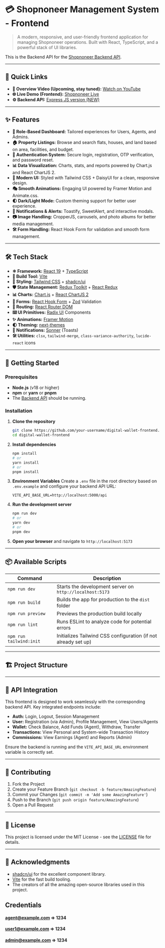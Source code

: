 # 💳 Shopnoneer Management System - Frontend

> A modern, responsive, and user-friendly frontend application for managing Shopnoneer operations. Built with React, TypeScript, and a powerful stack of UI libraries.

This is the Backend API for the [Shopnoneer Backend API](https://github.com/Eshrak20/Shopnoneer-Express-JS).

---

## 📌 Quick Links

- **🎥 Overview Video (Upcoming, stay tuned):** [Watch on YouTube](https://www.youtube.com/@EshrakG-xy)  
- **🌐 Live Demo (Frontend):** [Shopnoneer Live](https://shopnoneer.netlify.app/)  
- **⚙️ Backend API:** [Express JS version (NEW)](https://github.com/Eshrak20/Shopnoneer-Express-JS)

---

## ✨ Features

- **👥 Role-Based Dashboard:** Tailored experiences for Users, Agents, and Admins.
- **🏠 Property Listings:** Browse and search flats, houses, and land based on area, facilities, and budget.  
- **👤 Authentication System:** Secure login, registration, OTP verification, and password reset.  
- **📊 Data Visualization:** Charts, stats, and reports powered by Chart.js and React ChartJS 2.  
- **🎨 Modern UI:** Styled with Tailwind CSS + DaisyUI for a clean, responsive design.  
- **🎭 Smooth Animations:** Engaging UI powered by Framer Motion and Animate.css.  
- **🌓 Dark/Light Mode:** Custom theming support for better user experience.  
- **📢 Notifications & Alerts:** Toastify, SweetAlert, and interactive modals.  
- **📷 Image Handling:** CropperJS, carousels, and photo albums for better media management.  
- **🛠️ Form Handling:** React Hook Form for validation and smooth form management.  

---

## 🛠️ Tech Stack

- **⚛️ Framework:** [React 19](https://react.dev/) + [TypeScript](https://www.typescriptlang.org/)
- **🚀 Build Tool:** [Vite](https://vitejs.dev/)
- **🎨 Styling:** [Tailwind CSS](https://tailwindcss.com/) + [shadcn/ui](https://ui.shadcn.com/)
- **🛡️ State Management:** [Redux Toolkit](https://redux-toolkit.js.org/) + [React Redux](https://react-redux.js.org/)
- **📊 Charts:** [Chart.js](https://www.chartjs.org/) + [React ChartJS 2](https://react-chartjs-2.js.org/)
- **📝 Forms:** [React Hook Form](https://react-hook-form.com/) + [Zod](https://zod.dev/) Validation
- **🔄 Routing:** [React Router DOM](https://reactrouter.com/)
- **⌨️ UI Primitives:** [Radix UI](https://www.radix-ui.com/) Components
- **✨ Animations:** [Framer Motion](https://www.framer.com/motion/)
- **🌓 Theming:** [next-themes](https://github.com/pacocoursey/next-themes)
- **📢 Notifications:** [Sonner](https://sonner.emilkowal.ski/) (Toasts)
- **🛠️ Utilities:** `clsx`, `tailwind-merge`, `class-variance-authority`, `lucide-react` icons

---

## 🚀 Getting Started

### Prerequisites

- **Node.js** (v18 or higher)
- **npm** or **yarn** or **pnpm**
- The [Backend API](https://github.com/your-username/backend-digital-wallet) should be running.

### Installation

1.  **Clone the repository**
    ```bash
    git clone https://github.com/your-username/digital-wallet-frontend.git
    cd digital-wallet-frontend
    ```

2.  **Install dependencies**
    ```bash
    npm install
    # or
    yarn install
    # or
    pnpm install
    ```

3.  **Environment Variables**
    Create a `.env` file in the root directory based on `.env.example` and configure your backend API URL:
    ```env
    VITE_API_BASE_URL=http://localhost:5000/api
    ```

4.  **Run the development server**
    ```bash
    npm run dev
    # or
    yarn dev
    # or
    pnpm dev
    ```
5.  **Open your browser** and navigate to `http://localhost:5173`

---

## 📦 Available Scripts

| Command               | Description                                                           |
| --------------------- | --------------------------------------------------------------------- |
| `npm run dev`         | Starts the development server on `http://localhost:5173`              |
| `npm run build`       | Builds the app for production to the `dist` folder                    |
| `npm run preview`     | Previews the production build locally                                 |
| `npm run lint`        | Runs ESLint to analyze code for potential errors                      |
| `npm run tailwind:init` | Initializes Tailwind CSS configuration (if not already set up)        |

---

## 🏗️ Project Structure

---

## 🔌 API Integration

This frontend is designed to work seamlessly with the corresponding backend API. Key integrated endpoints include:

- **Auth:** Login, Logout, Session Management
- **User:** Registration (via Admin), Profile Management, View Users/Agents
- **Wallet:** Check Balance, Add Funds (Agent), Withdraw, Transfer
- **Transactions:** View Personal and System-wide Transaction History
- **Commissions:** View Earnings (Agent) and Reports (Admin)

Ensure the backend is running and the `VITE_API_BASE_URL` environment variable is correctly set.

---

## 🤝 Contributing

1. Fork the Project
2. Create your Feature Branch (`git checkout -b feature/AmazingFeature`)
3. Commit your Changes (`git commit -m 'Add some AmazingFeature'`)
4. Push to the Branch (`git push origin feature/AmazingFeature`)
5. Open a Pull Request

---

## 📄 License

This project is licensed under the MIT License - see the [LICENSE](LICENSE) file for details.

---

## 🙏 Acknowledgments

- [shadcn/ui](https://ui.shadcn.com/) for the excellent component library.
- [Vite](https://vitejs.dev/) for the fast build tooling.
- The creators of all the amazing open-source libraries used in this project.


## Credentials 

#### agent@example.com => 1234
#### user1@example.com => 1234
#### admin@example.com => 1234